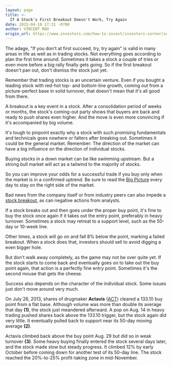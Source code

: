 ```yaml
---
layout: page
title: >-
  If A Stock's First Breakout Doesn't Work, Try Again
date: 2015-04-10 17:31 -0700
author: VINCENT MAO
origin_url: https://www.investors.com/how-to-invest/investors-corner/second-breakouts-can-work
---
```





The adage, "If you don't at first succeed, try, try again" is valid in many areas in life as well as in trading stocks. Not everything goes according to plan the first time around. Sometimes it takes a stock a couple of tries or even more before a big rally finally gets going. So if the first breakout doesn't pan out, don't dismiss the stock just yet.

  

Remember that trading stocks is an uncertain venture. Even if you bought a leading stock with red-hot top- and bottom-line growth, coming out from a picture-perfect base in solid turnover, that doesn't mean that it's all good from there.

  

A breakout is a key event in a stock. After a consolidation period of weeks or months, the stock's coming-out party shows that buyers are back and ready to push shares even higher. And the move is even more convincing if it's accompanied by big volume.

  

It's tough to pinpoint exactly why a stock with such promising fundamentals and technicals goes nowhere or falters after breaking out. Sometimes it could be the general market. Remember: The direction of the market can have a big influence on the direction of individual stocks.

  

Buying stocks in a down market can be like swimming upstream. But a strong bull market will act as a tailwind to the majority of stocks.

  

So you can improve your odds for a successful trade if you buy only when the market is in a confirmed uptrend. Be sure to read the [Big Picture](http://news.investors.com/investing/big-picture.htm) every day to stay on the right side of the market.

  

Bad news from the company itself or from industry peers can also impede a [stock breakout](http://education.investors.com/courselandingpage.aspx?id=735787&nav=IBDUCourse6), as can negative actions from analysts.

  

If a stock breaks out and then goes under the proper buy point, it's fine to buy the stock once again if it takes out the entry point, preferably in heavy turnover. Sometimes a stock may retreat to a support level, such as the 50-day or 10-week line.

  

Other times, a stock will go on and fall 8% below the point, marking a failed breakout. When a stock does that, investors should sell to avoid digging a even bigger hole.

  

But don't walk away completely, as the game may not be over quite yet. If the stock starts to come back and eventually goes on to take out the buy point again, that action is a perfectly fine entry point. Sometimes it's the second mouse that gets the cheese.

  

Success also depends on the character of the individual stock. Some issues just don't move around very much.

  

On July 26, 2013, shares of drugmaker **Actavis** ([ACT](https://research.investors.com/quote.aspx?symbol=ACT)) cleared a 133.10 buy point from a flat base. Although volume was more than double its average that day **(1)**, the stock just meandered afterward. A pop on Aug. 14 in heavy trading pushed shares back above the 133.10 trigger, but the stock again did very little. It eventually pulled back to support near its 50-day moving average **(2)**.

  

Actavis climbed back above the buy point Aug. 29 but did so in weak turnover **(3)**. Some heavy buying finally entered the stock several days later, and the stock made slow but steady progress. It climbed 12% by early October before coming down for another test of its 50-day line. The stock reached the 20%-to-25% profit-taking zone in mid-November.




